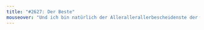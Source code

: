```yaml
---
title: "#2627: Der Beste"
mouseover: "Und ich bin natürlich der Allerallerallerbescheidenste der ganzen Welt!"
---
```


